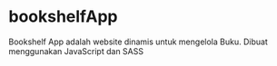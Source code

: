 # bookshelfApp
Bookshelf App adalah website dinamis untuk mengelola Buku. Dibuat menggunakan JavaScript dan SASS
